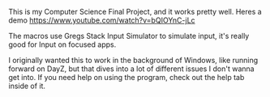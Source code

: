 This is my Computer Science Final Project, and it works pretty well. Heres a demo
https://www.youtube.com/watch?v=bQIOYnC-jLc

The macros use Gregs Stack Input Simulator to simulate input, it's really good for Input on focused apps.

I originally wanted this to work in the background of Windows, like running forward on DayZ, but that dives into a lot of different issues I don't wanna get into.
If you need help on using the program, check out the help tab inside of it.
